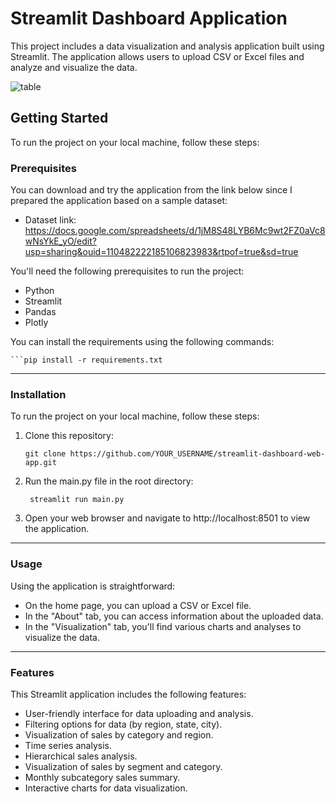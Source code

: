 # Streamlit Dashboard Application

This project includes a data visualization and analysis application built using Streamlit. The application allows users to upload CSV or Excel files and analyze and visualize the data.

![table](https://github.com/ahmetdzdrr/streamlit-dashboard-web-app/assets/117534684/1f57c327-3141-4e7b-a689-44f35e9337fe)

## Getting Started

To run the project on your local machine, follow these steps:

### Prerequisites

You can download and try the application from the link below since I prepared the application based on a sample dataset:

- Dataset link: https://docs.google.com/spreadsheets/d/1jM8S48LYB6Mc9wt2FZ0aVc8wNsYkE_yO/edit?usp=sharing&ouid=110482222185106823983&rtpof=true&sd=true

You'll need the following prerequisites to run the project:

- Python
- Streamlit
- Pandas
- Plotly

You can install the requirements using the following commands:

    ```pip install -r requirements.txt

*******************************************

### Installation

To run the project on your local machine, follow these steps:

1. Clone this repository:
    ```
    git clone https://github.com/YOUR_USERNAME/streamlit-dashboard-web-app.git

2. Run the main.py file in the root directory:
    ```
     streamlit run main.py

3. Open your web browser and navigate to http://localhost:8501 to view the application.

*******************************************

### Usage

Using the application is straightforward:

- On the home page, you can upload a CSV or Excel file.
- In the "About" tab, you can access information about the uploaded data.
- In the "Visualization" tab, you'll find various charts and analyses to visualize the data.

*******************************************

### Features

This Streamlit application includes the following features:

- User-friendly interface for data uploading and analysis.
- Filtering options for data (by region, state, city).
- Visualization of sales by category and region.
- Time series analysis.
- Hierarchical sales analysis.
- Visualization of sales by segment and category.
- Monthly subcategory sales summary.
- Interactive charts for data visualization.

